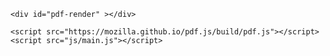 <!-- <!DOCTYPE md> -->
<html lang="en">
  <head>
    <meta charset="UTF-8" />
    <meta name="viewport" content="width=device-width, initial-scale=0.5" />
    <meta http-equiv="X-UA-Compatible" content="ie=edge" />
    <link
      rel="stylesheet"
      href="https://use.fontawesome.com/releases/v5.7.2/css/all.css"
      integrity="sha384-fnmOCqbTlWIlj8LyTjo7mOUStjsKC4pOpQbqyi7RrhN7udi9RwhKkMHpvLbHG9Sr"
      crossorigin="anonymous"
    />
    <link rel="stylesheet" href="css/style.css" />
    <title>PDF Viewer</title>
  </head>
  <body>
    <!-- <div class="top-bar">
      <button class="btn" id="prev-page">
        <i class="fas fa-arrow-circle-left"></i> Prev Page
      </button>
      <button class="btn" id="next-page">
        Next Page <i class="fas fa-arrow-circle-right"></i>
      </button>
      <span class="page-info">
        Page <span id="page-num"></span> of <span id="page-count"></span> 
      </span>
    </div> -->

    <div id="pdf-render" ></div>

    <script src="https://mozilla.github.io/pdf.js/build/pdf.js"></script>
    <script src="js/main.js"></script>
  </body>
</html>

